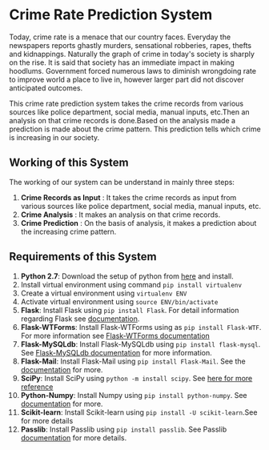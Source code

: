 # Crime Rate Prediction System
Today, crime rate is a menace that our country faces. Everyday the newspapers reports ghastly murders, sensational robberies, rapes, thefts and kidnappings. Naturally the graph of crime in today's society is sharply on the rise.
It is said that society has an immediate impact in making hoodlums. Government forced numerous laws to diminish wrongdoing rate to improve world a place to live in, however larger part did not discover anticipated outcomes.

This crime rate prediction system takes the crime records  from various sources like police department, social media, manual inputs, etc.Then  an analysis on that crime records is done.Based on the analysis made a prediction is made about the crime pattern. This prediction tells which crime is increasing in our society.

## Working of this System

The working of our system can be understand in mainly three steps:

 1. **Crime Records as Input** : It takes the crime records as input from various sources like police department, social media, manual inputs, etc.
 2. **Crime Analysis** : It makes an analysis on that crime records.
 3. **Crime Prediction** : On the basis of analysis, it makes a prediction about the increasing crime pattern.

## Requirements of this System

 1. **Python 2.7**: Download the setup of python from [here](https://www.python.org/downloads/) and install.
 2. Install virtual environment using command `pip install virtualenv`
 3. Create  a virtual environment using `virtualenv ENV`
 4. Activate virtual environment using `source ENV/bin/activate`
 5. **Flask**: Install Flask using `pip install Flask`. For detail information regarding Flask see [documentation](http://flask.pocoo.org/docs/).
 6. **Flask-WTForms**: Install Flask-WTForms using as `pip install Flask-WTF`. For more information see [Flask-WTForms documentation](http://flask.pocoo.org/docs/0.12/patterns/wtforms/)   
 7. **Flask-MySQLdb**: Install Flask-MySQLdb using `pip install flask-mysql`. See [Flask-MySQLdb documentation](https://flask-mysqldb.readthedocs.io/en/latest/) for more information.
 8. **Flask-Mail**: Install Flask-Mail using `pip install Flask-Mail`. See the [documentation](http://packages.python.org/Flask-Mail/) for more.
 9. **SciPy**: Install SciPy using `python -m install scipy`. See [here for more reference](https://docs.scipy.org/doc/scipy/reference/) 
 11. **Python-Numpy**: Install Numpy using `pip install python-numpy`. See [documentation](https://docs.scipy.org/doc/) for more.
 12. **Scikit-learn**: Install Scikit-learn using `pip install -U scikit-learn`.See [](https://scikit-learn.org/stable/documentation.html) for more details
 13. **Passlib**: Install Passlib using `pip install passlib`. See Passlib [documentation](https://passlib.readthedocs.io/en/stable/) for more details.



